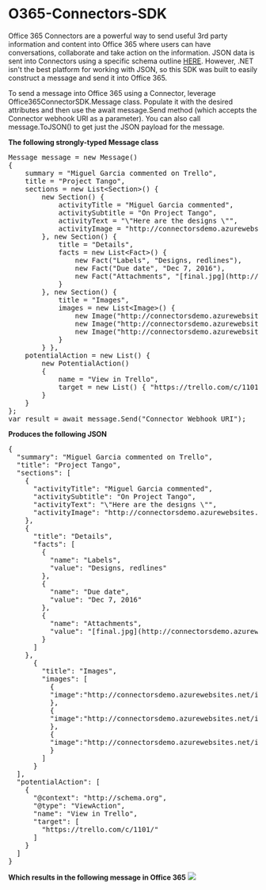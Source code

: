 # O365-Connectors-SDK
Office 365 Connectors are a powerful way to send useful 3rd party information and content into Office 365 where users can have conversations, collaborate and take action on the information. JSON data is sent into Connectors using a specific schema outline [HERE](https://dev.outlook.com/Connectors/Reference). However, .NET isn't the best platform for working with JSON, so this SDK was built to easily construct a message and send it into Office 365.

To send a message into Office 365 using a Connector, leverage Office365ConnectorSDK.Message class. Populate it with the desired attributes and then use the await message.Send method (which accepts the Connector webhook URI as a parameter). You can also call message.ToJSON() to get just the JSON payload for the message.

**The following strongly-typed Message class**
<pre>
Message message = new Message()
{
    summary = "Miguel Garcia commented on Trello",
    title = "Project Tango",
    sections = new List&lt;Section&gt;() {
        new Section() {
            activityTitle = "Miguel Garcia commented",
            activitySubtitle = "On Project Tango",
            activityText = "\"Here are the designs \"",
            activityImage = "http://connectorsdemo.azurewebsites.net/images/MSC12_Oscar_002.jpg"
        }, new Section() {
            title = "Details",
            facts = new List&lt;Fact&gt;() {
                new Fact("Labels", "Designs, redlines"),
                new Fact("Due date", "Dec 7, 2016"),
                new Fact("Attachments", "[final.jpg](http://connectorsdemo.azurewebsites.net/images/WIN14_Jan_04.jpg)")
            }
        }, new Section() {
            title = "Images",
            images = new List&lt;Image&gt;() {
                new Image("http://connectorsdemo.azurewebsites.net/images/MicrosoftSurface_024_Cafe_OH-06315_VS_R1c.jpg"),
                new Image("http://connectorsdemo.azurewebsites.net/images/WIN12_Scene_01.jpg"),
                new Image("http://connectorsdemo.azurewebsites.net/images/WIN12_Anthony_02.jpg")
            }
        } }, 
    potentialAction = new List<PotentialAction>() {
        new PotentialAction()
        {
            name = "View in Trello",
            target = new List<string>() { "https://trello.com/c/1101/" }
        }
    }
};
var result = await message.Send("Connector Webhook URI");
</pre>

**Produces the following JSON**
<pre>
{
  "summary": "Miguel Garcia commented on Trello",
  "title": "Project Tango",
  "sections": [
    {
      "activityTitle": "Miguel Garcia commented",
      "activitySubtitle": "On Project Tango",
      "activityText": "\"Here are the designs \"",
      "activityImage": "http://connectorsdemo.azurewebsites.net/images/MSC12_Oscar_002.jpg",
    },
    {
      "title": "Details",
      "facts": [
        {
          "name": "Labels",
          "value": "Designs, redlines"
        },
        {
          "name": "Due date",
          "value": "Dec 7, 2016"
        },
        {
          "name": "Attachments",
          "value": "[final.jpg](http://connectorsdemo.azurewebsites.net/images/WIN14_Jan_04.jpg)"
        }
      ]
    },
      {
        "title": "Images",
        "images": [
          {
          "image":"http://connectorsdemo.azurewebsites.net/images/MicrosoftSurface_024_Cafe_OH-06315_VS_R1c.jpg"
          },
          {
          "image":"http://connectorsdemo.azurewebsites.net/images/WIN12_Scene_01.jpg"
          },
          {
          "image":"http://connectorsdemo.azurewebsites.net/images/WIN12_Anthony_02.jpg"
          }
        ]
      }
  ],
  "potentialAction": [
    {
      "@context": "http://schema.org",
      "@type": "ViewAction",
      "name": "View in Trello",
      "target": [
        "https://trello.com/c/1101/"
      ]
    }
  ]
}
</pre>

**Which results in the following message in Office 365**
![](http://i.imgur.com/eNTAiWM.png)
